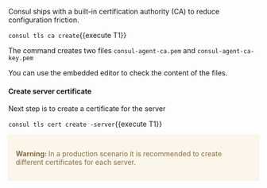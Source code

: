 

Consul ships with a built-in certification authority (CA) to reduce configuration friction.

`consul tls ca create`{{execute T1}}

The command creates two files `consul-agent-ca.pem` and `consul-agent-ca-key.pem` 

You can use the embedded editor to check the content of the files.

#### Create server certificate

Next step is to create a certificate for the server

`consul tls cert create -server`{{execute T1}}

<div style="background-color:#fcf6ea; color:#866d42; border:1px solid #f8ebcf; padding:1em; border-radius:3px;">
  <p><strong>Warning: </strong>
  In a production scenario it is recommended to create different certificates for each server.
</p></div>

